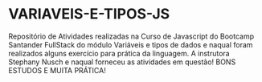 # VARIAVEIS-E-TIPOS-JS
Repositório de Atividades realizadas na Curso de Javascript do Bootcamp Santander FullStack do módulo Variáveis e tipos de dados e naqual foram realizados alguns exercício para prática da linguagem. A instrutora Stephany Nusch e naqual forneceu as atividades em questão!
BONS ESTUDOS E MUITA PRÁTICA!
